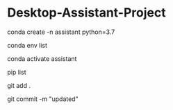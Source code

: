 # Desktop-Assistant-Project

conda create -n assistant python=3.7

conda env list

conda activate assistant

pip list

git add .

git commit -m "updated"